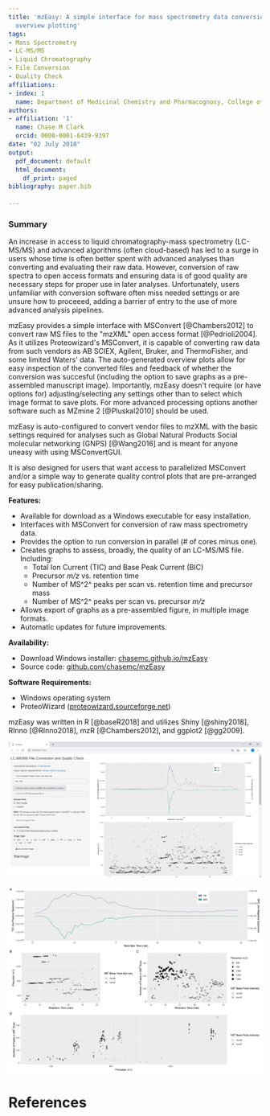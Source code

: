 ```yaml
---
title: 'mzEasy: A simple interface for mass spectrometry data conversion and LC-MS/MS
  overview plotting'
tags:
- Mass Spectrometry
- LC-MS/MS
- Liquid Chromatography
- File Conversion
- Quality Check
affiliations:
- index: 1
  name: Department of Medicinal Chemistry and Pharmacognosy, College of Pharmacy, University of Illinois at Chicago, Chicago, IL
authors:
- affiliation: '1'
  name: Chase M Clark
  orcid: 0000-0001-6439-9397
date: "02 July 2018"
output:
  pdf_document: default
  html_document:
    df_print: paged
bibliography: paper.bib

---
```


### Summary

An increase in access to liquid chromatography-mass spectrometry (LC-MS/MS) and advanced algorithms (often cloud-based) has led to a surge in users whose time is often better spent with advanced analyses than converting and evaluating their raw data.  However, conversion of raw spectra to open access formats and ensuring data is of good quality are necessary steps for proper use in later analyses. Unfortunately, users unfamiliar with conversion software often miss needed settings or are unsure how to proceeed, adding a barrier of entry to the use of more advanced analysis pipelines.

mzEasy provides a simple interface with MSConvert [@Chambers2012] to convert raw MS files to the "mzXML" open access format [@Pedrioli2004]. As it utilizes Proteowizard's MSConvert, it is capable of converting raw data from such vendors as AB SCIEX, Agilent, Bruker, and ThermoFisher, and some limited Waters' data. The auto-generated overview plots allow for easy inspection of the converted files and feedback of whether the conversion was succesful (including the option to save graphs as a pre-assembled manuscript image). Importantly, mzEasy doesn't require (or have options for) adjusting/selecting any settings other than to select which image format to save plots. For more advanced processing options another software such as MZmine 2 [@Pluskal2010] should be used.

mzEasy is auto-configured to convert vendor files to mzXML with the basic settings required for analyses such as Global Natural Products Social molecular networking (GNPS) [@Wang2016] and is meant for anyone uneasy with using MSConvertGUI. 



It is also designed for users that want access to parallelized MSConvert and/or a simple way to generate quality control plots that are pre-arranged for easy publication/sharing.

**Features:**

 - Available for download as a Windows executable for easy installation. 
 - Interfaces with MSConvert for conversion of raw mass spectrometry data.
 - Provides the option to run conversion in parallel (# of cores minus one).
 - Creates graphs to assess, broadly, the quality of an LC-MS/MS file. Including:
     - Total Ion Current (TIC) and Base Peak Current (BIC)
     - Precursor *m/z* vs. retention time
     - Number of MS^2^ peaks per scan vs. retention time and precursor mass
     - Number of MS^2^ peaks per scan vs. precursor *m/z*
 - Allows export of graphs as a pre-assembled figure, in multiple image formats.
 - Automatic updates for future improvements.

**Availability:**

 - Download Windows installer: [chasemc.github.io/mzEasy](https://chasemc.github.io/mzEasy/)
 - Source code: [github.com/chasemc/mzEasy](https://github.com/chasemc/mzEasy) 

**Software Requirements:**

 - Windows operating system
 - ProteoWizard ([proteowizard.sourceforge.net](http://proteowizard.sourceforge.net))


mzEasy was written in R [@baseR2018] and utilizes Shiny [@shiny2018], RInno [@RInno2018], mzR [@Chambers2012], and ggplot2 [@gg2009].


![A screenschot of the mzEasy user interface](Capture.png)


![Example of an exported, auto-assembled figure](Output.png)

# References

